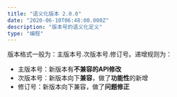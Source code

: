 ```yaml
---
title: "语义化版本 2.0.0"
date: "2020-06-10T06:48:00.000Z"
description: "版本号的语义化定义"
type: "编程"
---
```


版本格式一般为：主版本号.次版本号.修订号。递增规则为：
* 主版本号：新版本有**不兼容的API修改**
* 次版本号：新版本向下**兼容**，做了**功能性**的新增
* 修订号：新版本向下兼容，做了**问题修正**